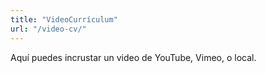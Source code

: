 ```yaml
---
title: "VideoCurrículum"
url: "/video-cv/"
---
```


Aquí puedes incrustar un video de YouTube, Vimeo, o local.
